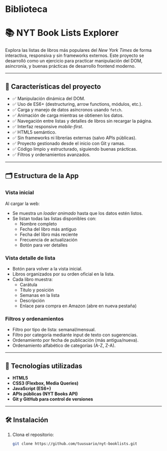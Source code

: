 # Biblioteca
# 📚 NYT Book Lists Explorer

Explora las listas de libros más populares del *New York Times* de forma interactiva, responsiva y sin frameworks externos. Este proyecto se desarrolló como un ejercicio para practicar manipulación del DOM, asincronía, y buenas prácticas de desarrollo frontend moderno.

---

## 🚀 Características del proyecto

- ✅ Manipulación dinámica del DOM.
- ✅ Uso de ES6+ (destructuring, arrow functions, módulos, etc.).
- ✅ Carga y manejo de datos asíncronos usando `fetch`.
- ✅ Animación de carga mientras se obtienen los datos.
- ✅ Navegación entre listas y detalles de libros sin recargar la página.
- ✅ Interfaz responsive *mobile-first*.
- ✅ HTML5 semántico.
- ✅ Sin frameworks ni librerías externas (salvo APIs públicas).
- ✅ Proyecto gestionado desde el inicio con Git y ramas.
- ✅ Código limpio y estructurado, siguiendo buenas prácticas.
- ✅ Filtros y ordenamientos avanzados.

---

## 🗂 Estructura de la App

### Vista inicial
Al cargar la web:

- Se muestra un *loader animado* hasta que los datos estén listos.
- Se listan todas las listas disponibles con:
  - Nombre completo
  - Fecha del libro más antiguo
  - Fecha del libro más reciente
  - Frecuencia de actualización
  - Botón para ver detalles

### Vista detalle de lista

- Botón para volver a la vista inicial.
- Libros organizados por su orden oficial en la lista.
- Cada libro muestra:
  - Carátula
  - Título y posición
  - Semanas en la lista
  - Descripción
  - Enlace para compra en Amazon (abre en nueva pestaña)

### Filtros y ordenamientos

- Filtro por tipo de lista: semanal/mensual.
- Filtro por categoría mediante input de texto con sugerencias.
- Ordenamiento por fecha de publicación (más antigua/nueva).
- Ordenamiento alfabético de categorías (A-Z, Z-A).

---

## 🔧 Tecnologías utilizadas

- **HTML5**
- **CSS3 (Flexbox, Media Queries)**
- **JavaScript (ES6+)**
- **APIs públicas (NYT Books API)**
- **Git y GitHub para control de versiones**

---

## 🛠 Instalación

1. Clona el repositorio:
   ```bash
   git clone https://github.com/tuusuario/nyt-booklists.git

